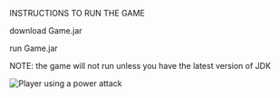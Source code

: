 INSTRUCTIONS TO RUN THE GAME

download Game.jar

run Game.jar

NOTE: the game will not run unless you have the latest version of JDK


![Player using a power attack](https://imgur.com/a/5Wfw43X)
